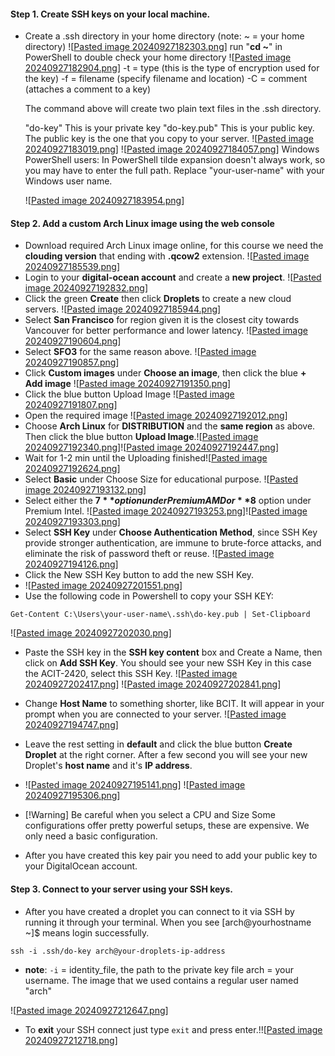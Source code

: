 
#### **Step 1**. Create SSH keys on your local machine.

- Create a .ssh directory in your home directory 
	(note: ~ = your home directory)
	![[Pasted image 20240927182303.png](./assets/1.png)]
	 run "**cd ~**" in PowerShell to double check your home directory
	![[Pasted image 20240927182904.png](./assets/2.png)]
	-t = type (this is the type of encryption used for the key)
	-f = filename (specify filename and location)
	-C = comment (attaches a comment to a key)

	The command above will create two plain text files in the .ssh directory.

	"do-key" This is your private key
	"do-key.pub" This is your public key. The public key is the one that you copy to your server.
	![[Pasted image 20240927183019.png](./assets/3.png)]
	![[Pasted image 20240927184057.png](./assets/4.png)]
	 Windows PowerShell users: In PowerShell tilde expansion doesn't always work, so you may have to enter the full path. Replace "your-user-name" with your Windows user name.
	 
	![[Pasted image 20240927183954.png](./assets/5.png)]
	



#### **Step 2**. Add a custom Arch Linux image using the web console

- Download required Arch Linux image online, for this course we need the **clouding version** that ending with **.qcow2** extension. ![[Pasted image 20240927185539.png](./assets/6.png)]
- Login to your **digital-ocean account** and create a **new project**. ![[Pasted image 20240927192832.png](./assets/7.png)]
-  Click the green **Create** then click **Droplets** to create a new cloud servers. ![[Pasted image 20240927185944.png](./assets/8.png)]
- Select **San Francisco** for region given it is the closest city towards Vancouver for better performance and lower latency. ![[Pasted image 20240927190604.png](./assets/9.png)]
- Select **SFO3** for the same reason above. ![[Pasted image 20240927190857.png](./assets/10.png)]
- Click **Custom images** under **Choose an image**, then click the blue **+ Add image** ![[Pasted image 20240927191350.png](./assets/11.png)]
- Click the blue button Upload Image ![[Pasted image 20240927191807.png](./assets/12.png)]
- Open the required image ![[Pasted image 20240927192012.png](./assets/13.png)]
- Choose **Arch Linux** for **DISTRIBUTION** and the **same region** as above. Then click the blue button **Upload Image**.![[Pasted image 20240927192340.png](./assets/14.png)]![[Pasted image 20240927192447.png](./assets/15.png)]
- Wait for 1-2 min until the Uploading finished![[Pasted image 20240927192624.png](./assets/16.png)]
- Select **Basic** under Choose Size for educational purpose. ![[Pasted image 20240927193132.png](./assets/17.png)]
- Select either the **$7** option under Premium AMD or **$8** option under Premium Intel.  ![[Pasted image 20240927193253.png](./assets/18.png)]![[Pasted image 20240927193303.png](./assets/19.png)]
- Select **SSH Key** under **Choose Authentication Method**, since SSH Key provide stronger authentication, are immune to brute-force attacks, and eliminate the risk of password theft or reuse. ![[Pasted image 20240927194126.png](./assets/20.png)]
- Click the New SSH Key button to add the new SSH Key.
- ![[Pasted image 20240927201551.png](./assets/21.png)]
- Use the following code in Powershell to copy your SSH KEY:
```
Get-Content C:\Users\your-user-name\.ssh\do-key.pub | Set-Clipboard
```
![[Pasted image 20240927202030.png](./assets/22.png)]

- Paste the SSH key in the **SSH key content** box and Create a Name, then click on **Add SSH Key**. You should see your new SSH Key in this case the ACIT-2420, select this SSH Key. 
![[Pasted image 20240927202417.png](./assets/23.png)]
![[Pasted image 20240927202841.png](./assets/24.png)]


- Change **Host Name** to something shorter, like BCIT. It will appear in your prompt when you are connected to your server. ![[Pasted image 20240927194747.png](./assets/20240927194747.png)]
- Leave the rest setting in **default** and click the blue button **Create Droplet** at the right corner. After a few second you will see your new Droplet's **host name** and it's **IP address**.
- ![[Pasted image 20240927195141.png](./assets/25.png)] ![[Pasted image 20240927195306.png](./assets/26.png)]
- [!Warning] Be careful when you select a CPU and Size Some configurations offer pretty powerful setups, these are expensive. We only need a basic configuration.
- After you have created this key pair you need to add your public key to your DigitalOcean account.

#### **Step 3**. Connect to your server using your SSH keys.
- After you have created a droplet you can connect to it via SSH by running it through your terminal. When you see [arch@yourhostname ~]$ means login successfully.
```
ssh -i .ssh/do-key arch@your-droplets-ip-address
```

- **note**: `-i` = identity_file, the path to the private key file
		arch = your username. The image that we used contains a regular user named "arch"

![[Pasted image 20240927212647.png](./assets/27.png)]

- To **exit** your SSH connect just type `exit` and press enter.!![[Pasted image 20240927212718.png](./assets/28.png)]